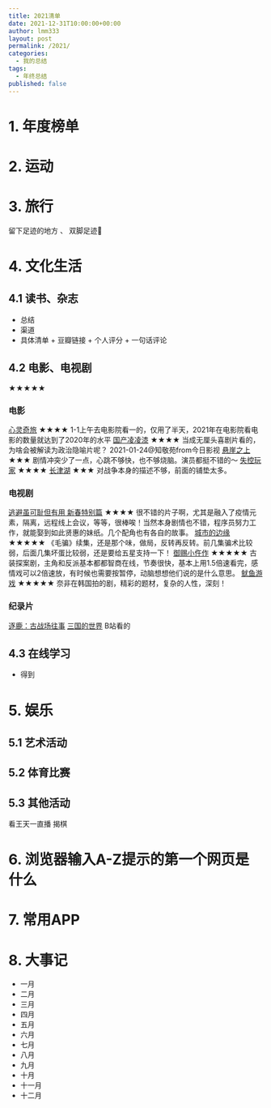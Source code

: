 ```yaml
---
title: 2021清单
date: 2021-12-31T10:00:00+00:00
author: lmm333
layout: post
permalink: /2021/
categories:
  - 我的总结
tags:
  - 年终总结
published: false
---
```


# 1. 年度榜单
 
# 2. 运动

# 3. 旅行

留下足迹的地方 、 双脚足迹👣 


# 4. 文化生活
## 4.1 读书、杂志
- 总结
- 渠道
- 具体清单 + 豆瓣链接 + 个人评分 + 一句话评论
## 4.2 电影、电视剧
★★★★★
### 电影
[心灵奇旅](https://movie.douban.com/subject/24733428/) ★★★★ 1-1上午去电影院看一的，仅用了半天，2021年在电影院看电影的数量就达到了2020年的水平
[国产凌凌漆](https://movie.douban.com/subject/1307739/) ★★★★ 当成无厘头喜剧片看的，为啥会被解读为政治隐喻片呢？ 2021-01-24@知敬苑from今日影视
[悬崖之上](https://movie.douban.com/subject/32493124/) ★★★ 剧情冲突少了一点，心跳不够快，也不够烧脑。演员都挺不错的～
[失控玩家](https://movie.douban.com/subject/30337388/) ★★★★ 
[长津湖](https://movie.douban.com/subject/25845392/) ★★★ 对战争本身的描述不够，前面的铺垫太多。

### 电视剧
[逃避虽可耻但有用 新春特别篇](https://movie.douban.com/subject/35211578/) ★★★★ 很不错的片子啊，尤其是融入了疫情元素，隔离，远程线上会议，等等，很棒唉！当然本身剧情也不错，程序员努力工作，就能娶到如此贤惠的妹纸。几个配角也有各自的故事。
[城市的边缘](https://movie.douban.com/subject/33438451/) ★★★★★ 《毛骗》续集，还是那个味，做局，反转再反转。前几集骗术比较弱，后面几集坏蛋比较弱，还是要给五星支持一下！
[御赐小仵作](https://movie.douban.com/subject/32581207/) ★★★★★ 古装探案剧，主角和反派基本都都智商在线，节奏很快，基本上用1.5倍速看完，感情戏可以2倍速放，有时候也需要按暂停，动脑想想他们说的是什么意思。
[鱿鱼游戏](https://movie.douban.com/subject/34812928/) ★★★★★ 奈非在韩国拍的剧，精彩的题材，复杂的人性，深刻！

### 纪录片
[逐鹿：古战场往事](https://movie.douban.com/subject/35231699/)
[三国的世界](https://movie.douban.com/subject/30283302/) B站看的

## 4.3 在线学习
- 得到

# 5. 娱乐
## 5.1 艺术活动
## 5.2 体育比赛
## 5.3 其他活动

看王天一直播
揭棋

# 6. 浏览器输入A-Z提示的第一个网页是什么


# 7. 常用APP

# 8. 大事记
- 一月
- 二月
- 三月
- 四月
- 五月
- 六月
- 七月
- 八月
- 九月
- 十月
- 十一月
- 十二月
